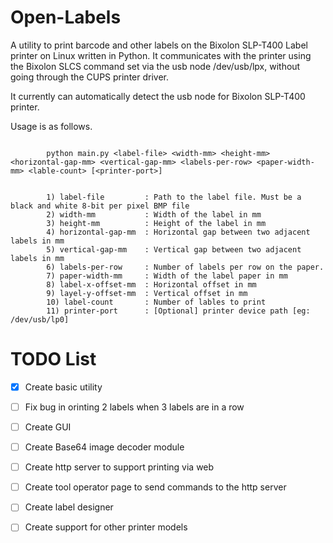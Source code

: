 # Open-Labels
A utility to print barcode and other labels on the Bixolon SLP-T400 Label printer on Linux written in Python. It communicates with the printer using the Bixolon SLCS command set via the usb node /dev/usb/lpx, without going through the CUPS printer driver.

It currently can automatically detect the usb node for Bixolon SLP-T400 printer. 

Usage is as follows.

```

        python main.py <label-file> <width-mm> <height-mm> <horizontal-gap-mm> <vertical-gap-mm> <labels-per-row> <paper-width-mm> <lable-count> [<printer-port>]
```

```
        
        1) label-file         : Path to the label file. Must be a black and white 8-bit per pixel BMP file
        2) width-mm           : Width of the label in mm
        3) height-mm          : Height of the label in mm
        4) horizontal-gap-mm  : Horizontal gap between two adjacent labels in mm
        5) vertical-gap-mm    : Vertical gap between two adjacent labels in mm
        6) labels-per-row     : Number of labels per row on the paper.
        7) paper-width-mm     : Width of the label paper in mm
        8) label-x-offset-mm  : Horizontal offset in mm
        9) layel-y-offset-mm  : Vertical offset in mm
        10) label-count       : Number of lables to print
        11) printer-port      : [Optional] printer device path [eg: /dev/usb/lp0]
```

# TODO List

 - [x] Create basic utility
 - [ ] Fix bug in orinting 2 labels when 3 labels are in a row
 - [ ] Create GUI 
 - [ ] Create Base64 image decoder module
 - [ ] Create http server to support printing via web
 - [ ] Create tool operator page to send commands to the http server
 - [ ] Create label designer
 - [ ] Create support for other printer models

 